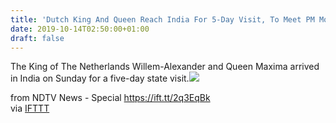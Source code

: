 ```yaml
---
title: 'Dutch King And Queen Reach India For 5-Day Visit, To Meet PM Modi'
date: 2019-10-14T02:50:00+01:00
draft: false
---
```


The King of The Netherlands Willem-Alexander and Queen Maxima arrived in India on Sunday for a five-day state visit.![](http://feeds.feedburner.com/~r/NDTV-LatestNews/~4/iDpulS6qmkQ)  
  
from NDTV News - Special https://ift.tt/2q3EqBk  
via [IFTTT](https://ifttt.com/?ref=da&site=blogger)